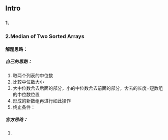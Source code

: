 ## Intro
### 1.
### 2.Median of Two Sorted Arrays

#### 解题思路：

##### 自己的思路：

1. 取两个列表的中位数
2. 比较中位数大小
3. 大中位数舍去后面的部分，小的中位数舍去前面的部分，舍去的长度=短数组的中位数位置
4. 形成的新数组再进行如此操作
5. 终止条件：

##### 官方思路：

1. 

   